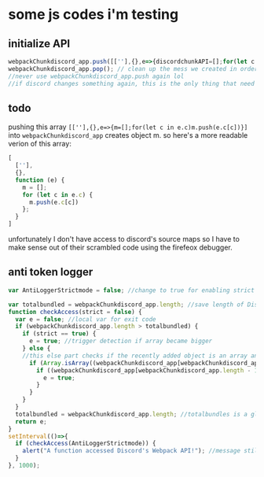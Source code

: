 # some js codes i'm testing

## initialize API
```js
webpackChunkdiscord_app.push([[''],{},e=>{discordchunkAPI=[];for(let c in e.c)discordchunkAPI.push(e.c[c])}]) //we make use of discords code which kinda parses and executes the last element of webpackChunkdiscord_app.
webpackChunkdiscord_app.pop(); // clean up the mess we created in order to obtain the objects
//never use webpackChunkdiscord_app.push again lol
//if discord changes something again, this is the only thing that need to be updated
```
## todo
pushing this array `[[''],{},e=>{m=[];for(let c in e.c)m.push(e.c[c])}]` into `webpackChunkdiscord_app` creates object m.
so here's a more readable verion of this array:
```js
[
  [''],
  {},
  function (e) {
    m = [];
    for (let c in e.c) {
      m.push(e.c[c])
    };
  }
]
```
unfortunately I don't have access to discord's source maps so I have to make sense out of their scrambled code using the firefeox debugger.

## anti token logger

```js
var AntiLoggerStrictmode = false; //change to true for enabling strict mode (alert on every webpack update)

var totalbundled = webpackChunkdiscord_app.length; //save length of Discord's Webpack array globally scoped
function checkAccess(strict = false) {
  var e = false; //local var for exit code
  if (webpackChunkdiscord_app.length > totalbundled) {
    if (strict == true) {
      e = true; //trigger detection if array became bigger
    } else {
    //this else part checks if the recently added object is an array and contrains three objects. Most console hacks use this pushed array to access the webpack API
      if (Array.isArray((webpackChunkdiscord_app[webpackChunkdiscord_app.length - 1]))) {
        if ((webpackChunkdiscord_app[webpackChunkdiscord_app.length - 1].length == 3)) {
          e = true;
        }
      }
    }
  } 
  totalbundled = webpackChunkdiscord_app.length; //totalbundles is a global var. We reset it so that the user only gets notified once
  return e;
}
setInterval(()=>{
  if (checkAccess(AntiLoggerStrictmode)) {
    alert("A function accessed Discord's Webpack API!"); //message still a wip
  }
}, 1000);
```

